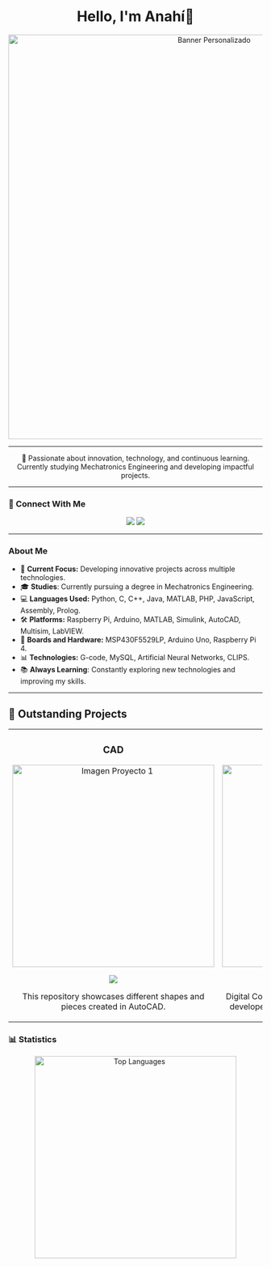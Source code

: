 <h1 align="center">Hello, I'm Anahí👋</h1>

<p align="center">
  <img src="https://i.imgur.com/19a4nxB.png" alt="Banner Personalizado" width="800px">
</p>

---

<p align="center">
  🚀 Passionate about innovation, technology, and continuous learning. Currently studying Mechatronics Engineering and developing impactful projects.
</p>

---

### 🔗 Connect With Me
<p align="center">
  <a href="mailto:anahi.vazquez.pa05@hotmail.com"><img src="https://img.shields.io/badge/Gmail-D14836?style=for-the-badge&logo=gmail&logoColor=white"></a>
  <a href="https://www.linkedin.com/in/anahi-vp" target="_blank"><img src="https://img.shields.io/badge/LinkedIn-0077B5?style=for-the-badge&logo=linkedin&logoColor=white"></a>
</p>

---

### About Me
- 🎯 **Current Focus:** Developing innovative projects across multiple technologies.
- 🎓 **Studies**: Currently pursuing a degree in Mechatronics Engineering.
- 💻 **Languages Used:** Python, C, C++, Java, MATLAB, PHP, JavaScript, Assembly, Prolog.
- 🛠️ **Platforms:** Raspberry Pi, Arduino, MATLAB, Simulink, AutoCAD, Multisim, LabVIEW.
- 🔧 **Boards and Hardware:** MSP430F5529LP, Arduino Uno, Raspberry Pi 4.
- 📊 **Technologies:** G-code, MySQL, Artificial Neural Networks, CLIPS.
- 📚 **Always Learning**: Constantly exploring new technologies and improving my skills.

---

## 🌟 Outstanding Projects

<table>
<tr>
<td width="50%">
<h3 align="center">CAD</h3>
<div align="center">
<a href="https://github.com/Centella126/CAD" target="_blank"><img src="https://i.imgur.com/bMFM01F.jpeg" width="400" alt="Imagen Proyecto 1"></a>
<p>
<a href="https://github.com/Centella126/CAD" target="_blank">
<img src="https://img.shields.io/badge/C%C3%93DIGO-ff9?style=for-the-badge&logo=github&logoColor=black">
</a>
</p>
<p>This repository showcases different shapes and pieces created in AutoCAD.</p>
</div>
</td>

<td width="50%">
<h3 align="center">Digital Control</h3>
<div align="center">
<a href="https://github.com/Centella126/Digital-Control" target="_blank"><img src="https://i.imgur.com/IRti7Zm.png" width="400" alt="Imagen Proyecto 2"></a>
<p>
<a href="https://github.com/Centella126/Digital-Control" target="_blank">
<img src="https://img.shields.io/badge/C%C3%93DIGO-80ffaa?style=for-the-badge&logo=github&logoColor=black">
</a>
</p>
<p>Digital Control projects focused on pole placement, developed using Simulink, MATLAB, and Arduino.</p>
</div>
</td>
</tr>
</table>

### 📊 Statistics
<p align="center">
  <a href="https://github.com/Centella126/github-readme-stats">
    <img src="https://github-readme-stats.vercel.app/api/top-langs/?username=Centella126&layout=compact" alt="Top Languages" width="400"/>
  </a>
</p>



